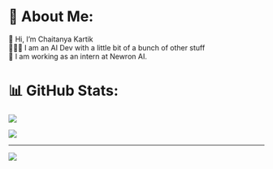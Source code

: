 # 💫 About Me:
👋 Hi, I’m Chaitanya Kartik<br>👩🏼‍💻 I am an AI Dev with a little bit of a bunch of other stuff<br>👔 I am working as an intern at Newron AI.<br>

# 📊 GitHub Stats:

<!-- 
![](https://github-readme-stats.vercel.app/api?username=chaitanyakartik&theme=dark&hide_border=false&include_all_commits=false&count_private=false)
-->

![](https://nirzak-streak-stats.vercel.app/?user=chaitanyakartik&theme=dark&hide_border=false)<br/>

![](https://github-readme-stats.vercel.app/api/top-langs/?username=chaitanyakartik&theme=dark&hide_border=false&layout=compact&exclude_langs=Jupyter%20Notebook)


---
[![](https://visitcount.itsvg.in/api?id=chaitanyakartik&icon=0&color=0)](https://visitcount.itsvg.in)

<!-- Proudly created with GPRM ( https://gprm.itsvg.in ) -->
